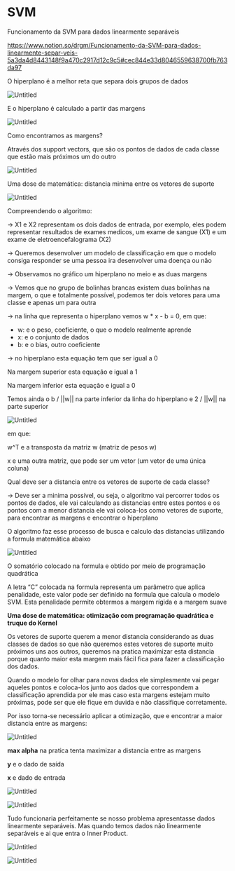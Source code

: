 # SVM
Funcionamento da SVM para dados linearmente separáveis

https://www.notion.so/drgm/Funcionamento-da-SVM-para-dados-linearmente-separ-veis-5a3da4d8443148f9a470c2917d12c9c5#cec844e33d8046559638700fb763da97

O hiperplano é a melhor reta que separa dois grupos de dados

![Untitled](https://s3-us-west-2.amazonaws.com/secure.notion-static.com/fd1ef031-21a6-4cd8-9ad3-b16b57abb58a/Untitled.png)

E o hiperplano é calculado a partir das margens

![Untitled](https://s3-us-west-2.amazonaws.com/secure.notion-static.com/2c2e4beb-8c7e-4433-ad12-c8d5ff7f4836/Untitled.png)

Como encontramos as margens?

Através dos support vectors, que são os pontos de dados de cada classe que estão mais próximos um do outro

![Untitled](https://s3-us-west-2.amazonaws.com/secure.notion-static.com/d63dddd8-ae36-42c6-a8ac-8770d388713f/Untitled.png)

Uma dose de matemática: distancia minima entre os vetores de suporte

![Untitled](https://s3-us-west-2.amazonaws.com/secure.notion-static.com/ab24c799-0951-4dc8-a2d2-712a2929546c/Untitled.png)

Compreendendo o algoritmo:

→ X1 e X2 representam os dois dados de entrada, por exemplo, eles podem representar resultados de exames medicos, um exame de sangue (X1) e um exame de eletroencefalograma (X2)

→ Queremos desenvolver um modelo de classificação em que o modelo consiga responder se uma pessoa ira desenvolver uma doença ou não 

→ Observamos no gráfico um hiperplano no meio e as duas margens

→ Vemos que no grupo de bolinhas brancas existem duas bolinhas na margem, o que e totalmente possível, podemos ter dois vetores para uma classe e apenas um para outra

→ na linha que representa o hiperplano vemos w * x - b = 0, em que:

- w: e o peso, coeficiente, o que o modelo realmente aprende
- x: e o conjunto de dados
- b: e o bias, outro coeficiente

→ no hiperplano esta equação tem que ser igual a 0

Na margem superior esta equação e igual a 1

Na margem inferior esta equação e igual a 0

Temos ainda o b / ||w|| na parte inferior da linha do hiperplano e 2 / ||w|| na parte superior


![Untitled](https://s3-us-west-2.amazonaws.com/secure.notion-static.com/2080d9c8-e1df-44be-990e-529f94581258/Untitled.png)

em que:

w^T e a transposta da matriz w (matriz de pesos w)

x e uma outra matriz, que pode ser um vetor (um vetor de uma única coluna)

Qual deve ser a distancia entre os vetores de suporte de cada classe?

→ Deve ser a minima possível, ou seja, o algoritmo vai percorrer todos os pontos de dados, ele vai calculando as distancias entre estes pontos e os pontos com a menor distancia ele vai coloca-los como vetores de suporte, para encontrar as margens e encontrar o hiperplano

O algoritmo faz esse processo de busca e calculo das distancias utilizando a formula matemática abaixo

![Untitled](https://s3-us-west-2.amazonaws.com/secure.notion-static.com/f76b16bb-45f6-4351-8be9-8d774353cf94/Untitled.png)

O somatório colocado na formula e obtido por meio de programação quadrática

A letra “C” colocada na formula representa um parâmetro que aplica penalidade, este valor pode ser definido na formula que calcula o modelo SVM. Esta penalidade permite obtermos a margem rígida e a margem suave

**Uma dose de matemática: otimização com programação quadrática e truque do Kernel**

Os vetores de suporte querem a menor distancia considerando as duas classes de dados so que não queremos estes vetores de suporte muito próximos uns aos outros, queremos na pratica maximizar esta distancia porque quanto maior esta margem mais fácil fica para fazer a classificação dos dados.

Quando o modelo for olhar para novos dados ele simplesmente vai pegar aqueles pontos e coloca-los junto aos dados que correspondem a classificação aprendida por ele mas caso esta margens estejam muito próximas, pode ser que ele fique em duvida e não classifique corretamente.

Por isso torna-se necessário aplicar a otimização, que e encontrar a maior distancia entre as margens:

![Untitled](https://s3-us-west-2.amazonaws.com/secure.notion-static.com/8564dd8d-ee46-4168-a6e2-9b78cd6257b8/Untitled.png)

**max alpha** na pratica tenta maximizar a distancia entre as margens

**y** e o dado de saída

**x** e dado de entrada

![Untitled](https://s3-us-west-2.amazonaws.com/secure.notion-static.com/e32566fe-3c33-4e04-8c65-1ce9b2e6b9c0/Untitled.png)

![Untitled](https://s3-us-west-2.amazonaws.com/secure.notion-static.com/2dea3396-58ce-49b0-a503-faebc49de39f/Untitled.png)

Tudo funcionaria perfeitamente se nosso problema apresentasse dados linearmente separáveis. Mas quando temos dados não linearmente separáveis e ai que entra o Inner Product.

![Untitled](https://s3-us-west-2.amazonaws.com/secure.notion-static.com/42a6e418-25ee-4cd6-a215-1bfb288029a1/Untitled.png)

![Untitled](https://s3-us-west-2.amazonaws.com/secure.notion-static.com/0627c7c6-0d99-4780-ab5e-2b75403dc36a/Untitled.png)
